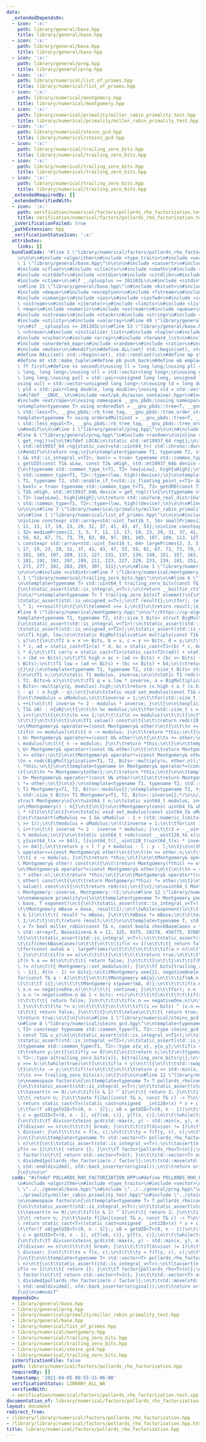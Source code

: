 ```yaml
---
data:
  _extendedDependsOn:
  - icon: ':x:'
    path: library/general/base.hpp
    title: library/general/base.hpp
  - icon: ':x:'
    path: library/general/base.hpp
    title: library/general/base.hpp
  - icon: ':x:'
    path: library/general/prng.hpp
    title: library/general/prng.hpp
  - icon: ':x:'
    path: library/numerical/list_of_primes.hpp
    title: library/numerical/list_of_primes.hpp
  - icon: ':x:'
    path: library/numerical/montgomery.hpp
    title: library/numerical/montgomery.hpp
  - icon: ':x:'
    path: library/numerical/primality/miller_rabin_primality_test.hpp
    title: library/numerical/primality/miller_rabin_primality_test.hpp
  - icon: ':x:'
    path: library/numerical/steins_gcd.hpp
    title: library/numerical/steins_gcd.hpp
  - icon: ':x:'
    path: library/numerical/trailing_zero_bits.hpp
    title: library/numerical/trailing_zero_bits.hpp
  - icon: ':x:'
    path: library/numerical/trailing_zero_bits.hpp
    title: library/numerical/trailing_zero_bits.hpp
  - icon: ':x:'
    path: library/numerical/trailing_zero_bits.hpp
    title: library/numerical/trailing_zero_bits.hpp
  _extendedRequiredBy: []
  _extendedVerifiedWith:
  - icon: ':x:'
    path: verification/numerical/factors/pollards_rho_factorization.test.cpp
    title: verification/numerical/factors/pollards_rho_factorization.test.cpp
  _isVerificationFailed: true
  _pathExtension: hpp
  _verificationStatusIcon: ':x:'
  attributes:
    links: []
  bundledCode: "#line 1 \"library/numerical/factors/pollards_rho_factorization.hpp\"\
    \n\n\n\n#include <algorithm>\n#include <type_traits>\n#include <vector>\n\n#line\
    \ 1 \"library/general/base.hpp\"\n\n\n\n#include <cassert>\n#include <cctype>\n\
    #include <cfloat>\n#include <climits>\n#include <cmath>\n#include <cstdarg>\n\
    #include <cstddef>\n#include <cstdio>\n#include <cstdlib>\n#include <cstring>\n\
    #include <ctime>\n\n#if __cplusplus >= 201103L\n\n#include <cstdint>\n\n#endif\n\
    \n#line 23 \"library/general/base.hpp\"\n#include <bitset>\n#include <complex>\n\
    #include <deque>\n#include <exception>\n#include <fstream>\n#include <functional>\n\
    #include <iomanip>\n#include <ios>\n#include <iosfwd>\n#include <iostream>\n#include\
    \ <istream>\n#include <iterator>\n#include <limits>\n#include <list>\n#include\
    \ <map>\n#include <numeric>\n#include <ostream>\n#include <queue>\n#include <set>\n\
    #include <sstream>\n#include <stack>\n#include <string>\n#include <typeinfo>\n\
    #include <utility>\n#include <valarray>\n#line 49 \"library/general/base.hpp\"\
    \n\n#if __cplusplus >= 201103L\n\n#line 53 \"library/general/base.hpp\"\n#include\
    \ <chrono>\n#include <initializer_list>\n#include <tuple>\n#include <cstdint>\n\
    #include <cuchar>\n#include <array>\n#include <forward_list>\n#include <unordered_set>\n\
    #include <unordered_map>\n#include <random>\n#include <ratio>\n#include <thread>\n\
    #include <mutex>\n\n#endif\n\n#define ALL(set) std::begin(set), std::end(set)\n\
    #define RALL(set) std::rbegin(set), std::rend(set)\n\n#define mp std::make_pair\n\
    #define mt std::make_tuple\n#define pb push_back\n#define eb emplace_back\n#define\
    \ ff first\n#define ss second\n\nusing ll = long long;\nusing pll = std::pair<long\
    \ long, long long>;\nusing vll = std::vector<long long>;\n\nusing ull = unsigned\
    \ long long;\nusing pull = std::pair<unsigned long long, unsigned long long>;\n\
    using vull = std::vector<unsigned long long>;\n\nusing ld = long double;\nusing\
    \ pld = std::pair<long double, long double>;\nusing vld = std::vector<long double>;\n\
    \n#ifdef __GNUC__\n\n#include <ext/pb_ds/assoc_container.hpp>\n#include <ext/pb_ds/tree_policy.hpp>\n\
    #include <ext/rope>\n\nusing namespace __gnu_pbds;\nusing namespace __gnu_cxx;\n\
    \ntemplate<typename T> using orderedSet = __gnu_pbds::tree<T, __gnu_pbds::null_type,\
    \ std::less<T>, __gnu_pbds::rb_tree_tag, __gnu_pbds::tree_order_statistics_node_update>;\n\
    template<typename T> using orderedMultiset = __gnu_pbds::tree<T, __gnu_pbds::null_type,\
    \ std::less_equal<T>, __gnu_pbds::rb_tree_tag, __gnu_pbds::tree_order_statistics_node_update>;\n\
    \n#endif\n\n\n#line 1 \"library/general/prng.hpp\"\n\n\n\n#include <chrono>\n\
    #line 6 \"library/general/prng.hpp\"\n#include <random>\n\ninline std::mt19937_64&\
    \ get_rng()\n{\n\t#ifdef LOCAL\n\tstatic std::mt19937_64 rng{};\n\t#else\n\tstatic\
    \ std::mt19937_64 rng{static_cast<std::uint64_t>( std::chrono::duration_cast<std::chrono::nanoseconds>(std::chrono::steady_clock::now().time_since_epoch()).count())};\n\
    \t#endif\n\treturn rng;\n}\n\ntemplate<typename T1, typename T2, std::enable_if_t<std::is_integral_v<T1>\
    \ && std::is_integral_v<T2>, bool> = true> typename std::common_type_t<T1, T2>\
    \ getUID(const T1& uLow, const T2& uHigh, std::mt19937_64& device = get_rng())\n\
    {\n\ttypename std::common_type_t<T1, T2> low{uLow}, high{uHigh};\n\treturn std::uniform_int_distribution<typename\
    \ std::common_type<T1, T2>::type>(low, high)(device);\n}\n\ntemplate<typename\
    \ T1, typename T2, std::enable_if_t<std::is_floating_point_v<T1> && std::is_floating_point_v<T2>,\
    \ bool> = true> typename std::common_type_t<T1, T2> getURD(const T1& uLow, const\
    \ T2& uHigh, std::mt19937_64& device = get_rng())\n{\n\ttypename std::common_type_t<T1,\
    \ T2> low{uLow}, high{uHigh};\n\treturn std::uniform_real_distribution<typename\
    \ std::common_type<T1, T2>::type>(low, high)(device);\n}\n\n\n#line 1 \"library/numerical/primality/miller_rabin_primality_test.hpp\"\
    \n\n\n\n#line 7 \"library/numerical/primality/miller_rabin_primality_test.hpp\"\
    \n\n#line 1 \"library/numerical/list_of_primes.hpp\"\n\n\n\n#include <array>\n\
    \ninline constexpr std::array<std::uint_fast16_t, 16> smallPrimes{2, 3, 5, 7,\
    \ 11, 13, 17, 19, 23, 29, 31, 37, 41, 43, 47, 53};\ninline constexpr std::array<std::uint_fast16_t,\
    \ 32> mediumPrimes{2, 3, 5, 7, 11, 13, 17, 19, 23, 29, 31, 37, 41, 43, 47, 53,\
    \ 59, 61, 67, 71, 73, 79, 83, 89, 97, 101, 103, 107, 109, 113, 127, 131};\ninline\
    \ constexpr std::array<std::uint_fast16_t, 64> largePrimes{2, 3, 5, 7, 11, 13,\
    \ 17, 19, 23, 29, 31, 37, 41, 43, 47, 53, 59, 61, 67, 71, 73, 79, 83, 89, 97,\
    \ 101, 103, 107, 109, 113, 127, 131, 137, 139, 149, 151, 157, 163, 167, 173, 179,\
    \ 181, 191, 193, 197, 199, 211, 223, 227, 229, 233, 239, 241, 251, 257, 263, 269,\
    \ 271, 277, 281, 283, 293, 307, 311};\n\n\n#line 1 \"library/numerical/montgomery.hpp\"\
    \n\n\n\n#include <cstdint>\n#line 7 \"library/numerical/montgomery.hpp\"\n\n#line\
    \ 1 \"library/numerical/trailing_zero_bits.hpp\"\n\n\n\n#line 6 \"library/numerical/trailing_zero_bits.hpp\"\
    \n\ntemplate<typename T> std::uint64_t trailing_zero_bits(const T& element)\n\
    {\n\tstatic_assert(std::is_integral_v<T>);\n\treturn __builtin_ctzll(element);\n\
    }\n\n/*\ntemplate<typename T> T trailing_zero_bits(T element)\n{\n\tstatic_assert(std::is_integral_v<T>);\n\
    \tstatic_assert(std::is_unsigned_v<T>);\n\tT result{};\n\tfor(; (element & 1)\
    \ ^ 1; ++result)\n\t{\n\t\telement >>= 1;\n\t}\n\treturn result;\n}\n*/\n\n\n\
    #line 9 \"library/numerical/montgomery.hpp\"\n\n/*//https://cp-algorithms.com/algebra/montgomery_multiplication.html\n\
    template<typename T1, typename T2, std::size_t Bits> struct BigMultiplication\n\
    {\n\tstatic_assert(std::is_integral_v<T1>);\n\tstatic_assert(std::is_integral_v<T2>);\n\
    \tstatic_assert(std::is_unsigned_v<T1>);\n\tstatic_assert(std::is_unsigned_v<T2>);\n\
    \n\tT1 high, low;\n\n\tstatic BigMultiplication multiply(const T1& x, const T1&\
    \ y)\n\t{\n\t\tT2 a = x >> Bits, b = x, c = y >> Bits, d = y;\n\t\tT1 ac = static_cast<T1>(a)\
    \ * c, ad = static_cast<T1>(a) * d, bc = static_cast<T1>(b) * c, bd = static_cast<T1>(b)\
    \ * d;\n\t\tT1 carry = static_cast<T1>(static_cast<T2>(ad)) + static_cast<T1>(static_cast<T2>(bc))\
    \ + (bd >> Bits);\n\t\tT1 high = ac + (ad >> Bits) + (bc >> Bits) + (carry >>\
    \ Bits);\n\t\tT1 low = (ad << Bits) + (bc << Bits) + bd;\n\t\treturn {high, low};\n\
    \t}\n};\n\ntemplate<typename T1, typename T2, std::size_t Bits> struct Montgomery\n\
    {\n\n\tT1 n;\n\n\tstatic T1 modulus, inverse;\n\n\tstatic T1 redc(const BigMultiplication<T1,\
    \ T2, Bits>& x)\n\t{\n\t\tT1 q = x.low * inverse, a = BigMultiplication<T1, T2,\
    \ Bits>::multiply(q, modulus).high;\n\t\treturn (x.high < a ? (x.high + modulus\
    \ - q) : x.high - q);\n\t}\n\n\tstatic void set_modulus(const T1& uModulus)\n\t\
    {\n\t\tmodulus = uModulus;\n\t\tinverse = 1;\n\t\tfor(std::size_t i = 0; i < __builtin_ctzll(Bits);\
    \ ++i)\n\t\t{ inverse *= 2 - modulus * inverse; }\n\t}\n\n\texplicit Montgomery(const\
    \ T1& uN) : n{uN}\n\t{\n\t\tn %= modulus;\n\t\tfor(std::size_t i = 0; i < Bits;\
    \ i++)\n\t\t{\n\t\t\tn <<= 1;\n\t\t\tif(n >= modulus)\n\t\t\t{\n\t\t\t\tn -= modulus;\n\
    \t\t\t}\n\t\t}\n\t}\n\n\tT1 value() const\n\t{\n\t\treturn redc({0, n});\n\t}\n\
    \n\tMontgomery& operator+=(const Montgomery& other)\n\t{\n\t\tn += other.n;\n\t\
    \tif(n >= modulus)\n\t\t{ n -= modulus; }\n\t\treturn *this;\n\t}\n\n\ttemplate<typename\
    \ U> Montgomery& operator+=(const U& other)\n\t{\n\t\tn += other;\n\t\tif(n >=\
    \ modulus)\n\t\t{ n -= modulus; }\n\t\treturn *this;\n\t}\n\n\ttemplate<typename\
    \ U> Montgomery& operator+(const U& other)\n\t{\n\t\treturn Montgomery{*this}\
    \ += other;\n\t}\n\n\tMontgomery& operator*=(const Montgomery& other)\n\t{\n\t\
    \tn = redc(BigMultiplication<T1, T2, Bits>::multiply(n, other.n));\n\t\treturn\
    \ *this;\n\t}\n\n\ttemplate<typename U> Montgomery& operator*=(const U& other)\n\
    \t{\n\t\tn *= Montgomery{other};\n\t\treturn *this;\n\t}\n\n\ttemplate<typename\
    \ U> Montgomery& operator*(const U& other)\n\t{\n\t\treturn Montgomery{*this}\
    \ *= other;\n\t}\n\n};\n\ntemplate<typename T1, typename T2, std::size_t Bits>\
    \ T1 Montgomery<T1, T2, Bits>::modulus{};\ntemplate<typename T1, typename T2,\
    \ std::size_t Bits> T1 Montgomery<T1, T2, Bits>::inverse{};*/\n\n// https://judge.yosupo.jp/submission/38126\n\
    struct Montgomery\n{\n\tuint64_t n;\n\tstatic uint64_t modulus, inverse, r2;\n\
    \n\tMontgomery() : n{}\n\t{\n\t}\n\n\tMontgomery(const uint64_t& uN) : n{redc(__uint128_t(uN)\
    \ * r2)}\n\t{\n\t}\n\n\tstatic void set_modulus(const uint64_t& uModulus)\n\t\
    {\n\t\tassert(uModulus >= 1 && uModulus - 1 < (std::numeric_limits<uint64_t>::max()\
    \ >> 1));\n\t\tmodulus = uModulus;\n\t\tinverse = 1;\n\t\tfor(int i = 0; i < 6;\
    \ i++)\n\t\t{ inverse *= 2 - inverse * modulus; }\n\t\tr2 = -__uint128_t(modulus)\
    \ % modulus;\n\t}\n\n\tstatic uint64_t redc(const __uint128_t& x)\n\t{\n\t\tuint64_t\
    \ y{uint64_t(x >> 64)}, l{uint64_t((__uint128_t(uint64_t(x) * inverse) * modulus)\
    \ >> 64)};\n\t\treturn y < l ? y + modulus - l : y - l;\n\t}\n\n\tMontgomery&\
    \ operator+=(const Montgomery& other)\n\t{\n\t\tn += other.n;\n\t\tif(n >= modulus)\n\
    \t\t{ n -= modulus; }\n\t\treturn *this;\n\t}\n\n\tMontgomery& operator+(const\
    \ Montgomery& other) const\n\t{\n\t\treturn Montgomery(*this) += other;\n\t}\n\
    \n\tMontgomery& operator*=(const Montgomery& other)\n\t{\n\t\tn = redc(__uint128_t(n)\
    \ * other.n);\n\t\treturn *this;\n\t}\n\n\tMontgomery& operator*(const Montgomery&\
    \ other) const\n\t{\n\t\treturn Montgomery(*this) *= other;\n\t}\n\n\tuint64_t\
    \ value() const\n\t{\n\t\treturn redc(n);\n\t}\n};\n\nuint64_t Montgomery::modulus{1},\
    \ Montgomery::inverse, Montgomery::r2;\n\n\n#line 12 \"library/numerical/primality/miller_rabin_primality_test.hpp\"\
    \n\nnamespace primality\n{\n\n\ttemplate<typename T> Montgomery power(const Montgomery&\
    \ base, T exponent)\n\t{\n\t\tstatic_assert(std::is_integral_v<T>);\n\t\tstatic_assert(std::is_unsigned_v<T>);\n\
    \t\tMontgomery mBase = base, result(1);\n\t\twhile(exponent)\n\t\t{\n\t\t\tif(exponent\
    \ & 1)\n\t\t\t{ result *= mBase; }\n\t\t\tmBase *= mBase;\n\t\t\texponent >>=\
    \ 1;\n\t\t}\n\t\treturn result;\n\t}\n\n\ttemplate<typename T, std::size_t BasesSize\
    \ = 7> bool miller_rabin(const T& n, const bool& checkBaseCases = true, const\
    \ std::array<T, BasesSize>& A = {2, 325, 9375, 28178, 450775, 9780504, 1795265022})\n\
    \t{\n\t\tstatic_assert(std::is_integral_v<T>);\n\t\tstatic_assert(std::is_unsigned_v<T>);\n\
    \t\tif(checkBaseCases)\n\t\t{\n\t\t\tif(n <= 1)\n\t\t\t{ return false; }\n\t\t\
    \tfor(const auto& a : largePrimes)\n\t\t\t{\n\t\t\t\tif(a > n)\n\t\t\t\t{ break;\
    \ }\n\t\t\t\tif(n == a)\n\t\t\t\t{\n\t\t\t\t\treturn true;\n\t\t\t\t}\n\t\t\t\t\
    if(n % a == 0)\n\t\t\t\t{ return false; }\n\t\t\t}\n\t\t}\n\t\tif(Montgomery::modulus\
    \ != n)\n\t\t{ Montgomery::set_modulus(n); }\n\t\tT bits{trailing_zero_bits(n\
    \ - 1)}, d{(n - 1) >> bits};\n\t\tMontgomery one{1}, negativeOne{n - 1};\n\t\t\
    for(const T& a : A)\n\t\t{\n\t\t\tMontgomery mA{a};\n\t\t\tif(mA.n)\n\t\t\t{\n\
    \t\t\t\tT i{};\n\t\t\t\tMontgomery x{power(mA, d)};\n\t\t\t\tif(x.n == one.n ||\
    \ x.n == negativeOne.n)\n\t\t\t\t{ continue; }\n\t\t\t\tfor(; x.n != one.n &&\
    \ x.n != negativeOne.n && i < bits; ++i)\n\t\t\t\t{\n\t\t\t\t\tif(x.n == one.n)\n\
    \t\t\t\t\t{ return false; }\n\t\t\t\t\tif(x.n == negativeOne.n)\n\t\t\t\t\t{ break;\
    \ }\n\t\t\t\t\tx *= x;\n\t\t\t\t}\n\t\t\t\tif((i == bits) ^ (x.n == one.n))\n\t\
    \t\t\t{ return false; }\n\t\t\t}\n\t\t\telse\n\t\t\t{ return true; }\n\t\t}\n\t\
    \treturn true;\n\t}\n}\n\n\n#line 1 \"library/numerical/steins_gcd.hpp\"\n\n\n\
    \n#line 8 \"library/numerical/steins_gcd.hpp\"\n\ntemplate<typename T1, typename\
    \ T2> constexpr typename std::common_type<T1, T2>::type steins_gcd(const T1& u_x,\
    \ const T2& u_y)\n{\n\tstatic_assert(std::is_integral_v<T1>);\n\tstatic_assert(std::is_unsigned_v<T1>);\n\
    \tstatic_assert(std::is_integral_v<T2>);\n\tstatic_assert(std::is_unsigned_v<T2>);\n\
    \ttypename std::common_type<T1, T2>::type x{u_x}, y{u_y};\n\tif(x == 0)\n\t{\n\
    \t\treturn y;\n\t}\n\tif(y == 0)\n\t{\n\t\treturn x;\n\t}\n\ttypename std::common_type<T1,\
    \ T2>::type a{trailing_zero_bits(x)}, b{trailing_zero_bits(y)};\n\tx >>= a;\n\t\
    y >>= b;\n\twhile(true)\n\t{\n\t\tif(x < y)\n\t\t{\n\t\t\tstd::swap(x, y);\n\t\
    \t}\n\t\tx -= y;\n\t\tif(!x)\n\t\t{\n\t\t\treturn y << std::min(a, b);\n\t\t}\n\
    \t\tx >>= trailing_zero_bits(x);\n\t}\n}\n\n\n#line 12 \"library/numerical/factors/pollards_rho_factorization.hpp\"\
    \n\nnamespace factors\n{\n\ttemplate<typename T> T pollards_rho(const T& n)\n\t\
    {\n\t\tstatic_assert(std::is_integral_v<T>);\n\t\tstatic_assert(std::is_unsigned_v<T>);\n\
    \t\tassert(n >= 0);\n\t\tif((n & 1) ^ 1)\n\t\t{ return 2; }\n\t\tif(primality::miller_rabin(n))\n\
    \t\t{ return n; }\n\t\tauto f{[&n](const T& x, const T& c) -> T\n\t\t       {\
    \ return static_cast<T>((static_cast<unsigned __int128>(x) * x + c) % n);; }};\n\
    \t\tfor(T x0{getUID<T>(0, n - 1)};; x0 = getUID<T>(0, n - 1))\n\t\t{\n\t\t\tT\
    \ c = getUID<T>(0, n - 1), x{f(x0, c)}, y{f(x, c)};\n\t\t\twhile(true)\n\t\t\t\
    {\n\t\t\t\tT divisor{steins_gcd(std::max(x, y) - std::min(x, y), n)};\n\t\t\t\t\
    if(divisor == n)\n\t\t\t\t{ break; }\n\t\t\t\tif(divisor != 1)\n\t\t\t\t{ return\
    \ divisor; }\n\t\t\t\tx = f(x, c);\n\t\t\t\ty = f(f(y, c), c);\n\t\t\t}\n\t\t\
    }\n\t}\n\n\ttemplate<typename T> std::vector<T> pollards_rho_factorize(const T&\
    \ n)\n\t{\n\t\tstatic_assert(std::is_integral_v<T>);\n\t\tassert(n >= 0);\n\t\t\
    if(n <= 1)\n\t\t{ return {}; }\n\t\tT factor{pollards_rho<T>(n)};\n\t\tif(n ==\
    \ factor)\n\t\t{ return std::vector<T>{n}; }\n\t\tstd::vector<T> original{pollards_rho_factorize(factor)},\
    \ divided{pollards_rho_factorize(n / factor)};\n\t\tstd::move(std::begin(divided),\
    \ std::end(divided), std::back_inserter(original));\n\t\treturn original;\n\t\
    }\n}\n\n\n"
  code: "#ifndef POLLARDS_RHO_FACTORIZATION_HPP\n#define POLLARDS_RHO_FACTORIZATION_HPP\n\
    \n#include <algorithm>\n#include <type_traits>\n#include <vector>\n\n#include\
    \ \"../../general/base.hpp\"\n#include \"../../general/prng.hpp\"\n#include \"\
    ../primality/miller_rabin_primality_test.hpp\"\n#include \"../steins_gcd.hpp\"\
    \n\nnamespace factors\n{\n\ttemplate<typename T> T pollards_rho(const T& n)\n\t\
    {\n\t\tstatic_assert(std::is_integral_v<T>);\n\t\tstatic_assert(std::is_unsigned_v<T>);\n\
    \t\tassert(n >= 0);\n\t\tif((n & 1) ^ 1)\n\t\t{ return 2; }\n\t\tif(primality::miller_rabin(n))\n\
    \t\t{ return n; }\n\t\tauto f{[&n](const T& x, const T& c) -> T\n\t\t       {\
    \ return static_cast<T>((static_cast<unsigned __int128>(x) * x + c) % n);; }};\n\
    \t\tfor(T x0{getUID<T>(0, n - 1)};; x0 = getUID<T>(0, n - 1))\n\t\t{\n\t\t\tT\
    \ c = getUID<T>(0, n - 1), x{f(x0, c)}, y{f(x, c)};\n\t\t\twhile(true)\n\t\t\t\
    {\n\t\t\t\tT divisor{steins_gcd(std::max(x, y) - std::min(x, y), n)};\n\t\t\t\t\
    if(divisor == n)\n\t\t\t\t{ break; }\n\t\t\t\tif(divisor != 1)\n\t\t\t\t{ return\
    \ divisor; }\n\t\t\t\tx = f(x, c);\n\t\t\t\ty = f(f(y, c), c);\n\t\t\t}\n\t\t\
    }\n\t}\n\n\ttemplate<typename T> std::vector<T> pollards_rho_factorize(const T&\
    \ n)\n\t{\n\t\tstatic_assert(std::is_integral_v<T>);\n\t\tassert(n >= 0);\n\t\t\
    if(n <= 1)\n\t\t{ return {}; }\n\t\tT factor{pollards_rho<T>(n)};\n\t\tif(n ==\
    \ factor)\n\t\t{ return std::vector<T>{n}; }\n\t\tstd::vector<T> original{pollards_rho_factorize(factor)},\
    \ divided{pollards_rho_factorize(n / factor)};\n\t\tstd::move(std::begin(divided),\
    \ std::end(divided), std::back_inserter(original));\n\t\treturn original;\n\t\
    }\n}\n\n#endif"
  dependsOn:
  - library/general/base.hpp
  - library/general/prng.hpp
  - library/numerical/primality/miller_rabin_primality_test.hpp
  - library/general/base.hpp
  - library/numerical/list_of_primes.hpp
  - library/numerical/montgomery.hpp
  - library/numerical/trailing_zero_bits.hpp
  - library/numerical/trailing_zero_bits.hpp
  - library/numerical/steins_gcd.hpp
  - library/numerical/trailing_zero_bits.hpp
  isVerificationFile: false
  path: library/numerical/factors/pollards_rho_factorization.hpp
  requiredBy: []
  timestamp: '2021-04-05 00:55:31-06:00'
  verificationStatus: LIBRARY_ALL_WA
  verifiedWith:
  - verification/numerical/factors/pollards_rho_factorization.test.cpp
documentation_of: library/numerical/factors/pollards_rho_factorization.hpp
layout: document
redirect_from:
- /library/library/numerical/factors/pollards_rho_factorization.hpp
- /library/library/numerical/factors/pollards_rho_factorization.hpp.html
title: library/numerical/factors/pollards_rho_factorization.hpp
---
```

